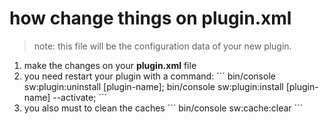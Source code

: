 # how change things on plugin.xml
> note: this file will be the configuration data of your new plugin.
1. make the changes on your **plugin.xml** file
2. you need restart your plugin with a command: 
´´´
    bin/console sw:plugin:uninstall [plugin-name]; 
    bin/console sw:plugin:install [plugin-name] --activate;
´´´
3. you also must to clean the caches
´´´
    bin/console sw:cache:clear
´´´

